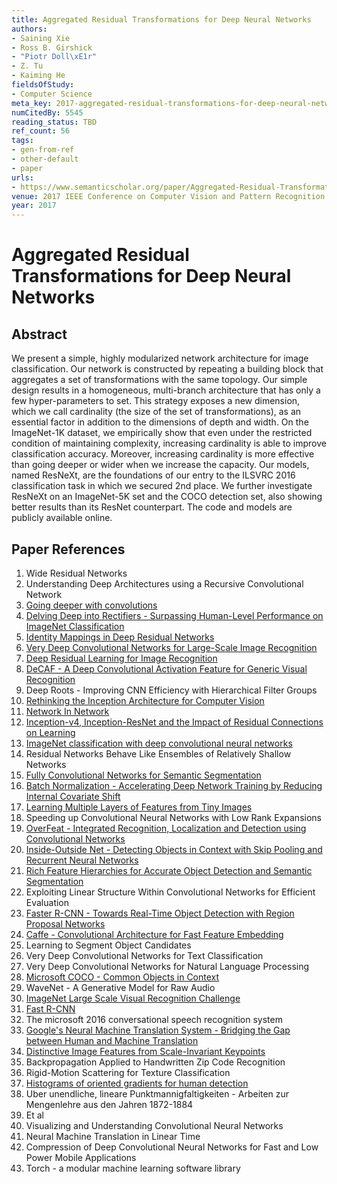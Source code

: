 ```yaml
---
title: Aggregated Residual Transformations for Deep Neural Networks
authors:
- Saining Xie
- Ross B. Girshick
- "Piotr Doll\xE1r"
- Z. Tu
- Kaiming He
fieldsOfStudy:
- Computer Science
meta_key: 2017-aggregated-residual-transformations-for-deep-neural-networks
numCitedBy: 5545
reading_status: TBD
ref_count: 56
tags:
- gen-from-ref
- other-default
- paper
urls:
- https://www.semanticscholar.org/paper/Aggregated-Residual-Transformations-for-Deep-Neural-Xie-Girshick/f6e0856b4a9199fa968ac00da612a9407b5cb85c?sort=total-citations
venue: 2017 IEEE Conference on Computer Vision and Pattern Recognition (CVPR)
year: 2017
---
```


# Aggregated Residual Transformations for Deep Neural Networks

## Abstract

We present a simple, highly modularized network architecture for image classification. Our network is constructed by repeating a building block that aggregates a set of transformations with the same topology. Our simple design results in a homogeneous, multi-branch architecture that has only a few hyper-parameters to set. This strategy exposes a new dimension, which we call cardinality (the size of the set of transformations), as an essential factor in addition to the dimensions of depth and width. On the ImageNet-1K dataset, we empirically show that even under the restricted condition of maintaining complexity, increasing cardinality is able to improve classification accuracy. Moreover, increasing cardinality is more effective than going deeper or wider when we increase the capacity. Our models, named ResNeXt, are the foundations of our entry to the ILSVRC 2016 classification task in which we secured 2nd place. We further investigate ResNeXt on an ImageNet-5K set and the COCO detection set, also showing better results than its ResNet counterpart. The code and models are publicly available online.

## Paper References

1. Wide Residual Networks
2. Understanding Deep Architectures using a Recursive Convolutional Network
3. [Going deeper with convolutions](2015-going-deeper-with-convolutions)
4. [Delving Deep into Rectifiers - Surpassing Human-Level Performance on ImageNet Classification](2015-delving-deep-into-rectifiers-surpassing-human-level-performance-on-imagenet-classification)
5. [Identity Mappings in Deep Residual Networks](2016-identity-mappings-in-deep-residual-networks)
6. [Very Deep Convolutional Networks for Large-Scale Image Recognition](2014-vggnet.md)
7. [Deep Residual Learning for Image Recognition](2015-resnet.md)
8. [DeCAF - A Deep Convolutional Activation Feature for Generic Visual Recognition](2014-decaf-a-deep-convolutional-activation-feature-for-generic-visual-recognition)
9. Deep Roots - Improving CNN Efficiency with Hierarchical Filter Groups
10. [Rethinking the Inception Architecture for Computer Vision](2016-rethinking-the-inception-architecture-for-computer-vision)
11. [Network In Network](2014-network-in-network)
12. [Inception-v4, Inception-ResNet and the Impact of Residual Connections on Learning](2017-inception-v4-inception-resnet-and-the-impact-of-residual-connections-on-learning)
13. [ImageNet classification with deep convolutional neural networks](2012-alexnet.md)
14. Residual Networks Behave Like Ensembles of Relatively Shallow Networks
15. [Fully Convolutional Networks for Semantic Segmentation](2017-fully-convolutional-networks-for-semantic-segmentation)
16. [Batch Normalization - Accelerating Deep Network Training by Reducing Internal Covariate Shift](2015-batch-normalization-accelerating-deep-network-training-by-reducing-internal-covariate-shift)
17. [Learning Multiple Layers of Features from Tiny Images](2009-learning-multiple-layers-of-features-from-tiny-images)
18. Speeding up Convolutional Neural Networks with Low Rank Expansions
19. [OverFeat - Integrated Recognition, Localization and Detection using Convolutional Networks](2014-overfeat-integrated-recognition-localization-and-detection-using-convolutional-networks)
20. [Inside-Outside Net - Detecting Objects in Context with Skip Pooling and Recurrent Neural Networks](2016-inside-outside-net-detecting-objects-in-context-with-skip-pooling-and-recurrent-neural-networks)
21. [Rich Feature Hierarchies for Accurate Object Detection and Semantic Segmentation](2014-rich-feature-hierarchies-for-accurate-object-detection-and-semantic-segmentation)
22. Exploiting Linear Structure Within Convolutional Networks for Efficient Evaluation
23. [Faster R-CNN - Towards Real-Time Object Detection with Region Proposal Networks](2015-faster-r-cnn-towards-real-time-object-detection-with-region-proposal-networks)
24. [Caffe - Convolutional Architecture for Fast Feature Embedding](2014-caffe-convolutional-architecture-for-fast-feature-embedding)
25. Learning to Segment Object Candidates
26. Very Deep Convolutional Networks for Text Classification
27. Very Deep Convolutional Networks for Natural Language Processing
28. [Microsoft COCO - Common Objects in Context](2014-microsoft-coco-common-objects-in-context)
29. WaveNet - A Generative Model for Raw Audio
30. [ImageNet Large Scale Visual Recognition Challenge](2015-imagenet-large-scale-visual-recognition-challenge)
31. [Fast R-CNN](2015-fast-r-cnn)
32. The microsoft 2016 conversational speech recognition system
33. [Google's Neural Machine Translation System - Bridging the Gap between Human and Machine Translation](2016-google-s-neural-machine-translation-system-bridging-the-gap-between-human-and-machine-translation)
34. [Distinctive Image Features from Scale-Invariant Keypoints](2004-distinctive-image-features-from-scale-invariant-keypoints)
35. Backpropagation Applied to Handwritten Zip Code Recognition
36. Rigid-Motion Scattering for Texture Classification
37. [Histograms of oriented gradients for human detection](2005-histograms-of-oriented-gradients-for-human-detection)
38. Uber unendliche, lineare Punktmannigfaltigkeiten - Arbeiten zur Mengenlehre aus den Jahren 1872-1884
39. Et al
40. Visualizing and Understanding Convolutional Neural Networks
41. Neural Machine Translation in Linear Time
42. Compression of Deep Convolutional Neural Networks for Fast and Low Power Mobile Applications
43. Torch - a modular machine learning software library
